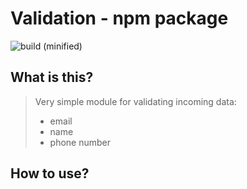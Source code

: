 # Validation - npm package
![build (minified)](https://img.shields.io/travis/com/:user/:repo.svg)

## What is this?
> Very simple module for validating incoming data: 
> - email 
> - name
> - phone number

## How to use?
